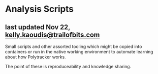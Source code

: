 # Analysis Scripts

## last updated Nov 22, kelly.kaoudis@trailofbits.com

Small scripts and other assorted tooling which might be copied into containers or run in the native working environment to automate learning about how Polytracker works.

The point of these is reproduceability and knowledge sharing.